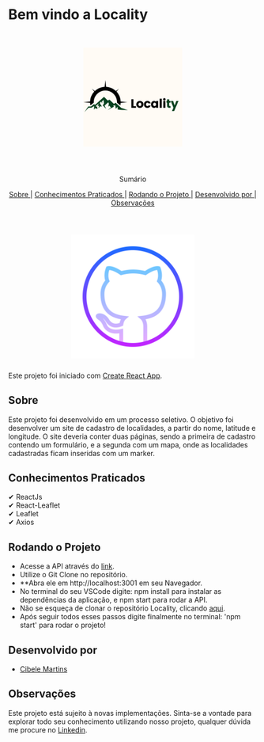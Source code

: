 # Bem vindo a Locality 

<br />
<p align="center">
    <img src='./src/assets/images/logo.png' alt="Logo" width="200">

  <h3 align="center"></h3>
 <br />
  <p align="center">
     Sumário
      <p align="center">
  <a href="#sobre"> Sobre </a> |
  <a href="#conhecimentos-praticados"> Conhecimentos Praticados </a> |
  <a href="#rodando-o-projeto"> Rodando o Projeto </a> |
  <a href="#desenvolvido-por"> Desenvolvido por </a> |
  <a href="#observações"> Observações </a>       
       <br />
    <br />
    <h1 align="center">
    <img src="./src/assets/images/gitHub.png" alt="Logo" width="250">
 </h1>
  </p>
</p>

Este projeto foi iniciado com [Create React App](https://github.com/facebook/create-react-app).


## Sobre

Este projeto foi desenvolvido em um processo seletivo. O objetivo foi desenvolver um site de cadastro de localidades, a partir do nome, latitude e longitude. O site deveria conter duas páginas, sendo a primeira de cadastro contendo um formulário, e a segunda com um mapa, onde as localidades cadastradas ficam inseridas com um marker.


## Conhecimentos Praticados

✔ ReactJs <br>
✔ React-Leaflet <br>
✔ Leaflet<br>
✔ Axios <br>

## Rodando o Projeto

- Acesse a API através do [link](https://github.com/CibeleMartins/localityApi.git).
- Utilize o Git Clone no repositório.
- **Abra ele em http://localhost:3001 em seu Navegador.
- No terminal do seu VSCode digite: npm install para instalar as dependências da aplicação, e npm start para rodar a API.
- Não se esqueça de clonar o repositório Locality, clicando [aqui](https://github.com/CibeleMartins/Locality.git).
- Após seguir todos esses passos digite finalmente no terminal: 'npm start' para rodar o projeto!

## Desenvolvido por

- [Cibele Martins](https://github.com/CibeleMartins)


## Observações

Este projeto está sujeito à novas implementações. Sinta-se a vontade para explorar todo seu conhecimento utilizando nosso projeto, qualquer dúvida me procure no <a href='https://www.linkedin.com/in/cibele-martins-85b910169/'>Linkedin</a>.